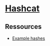 # [Hashcat](https://hashcat.net/hashcat/)

## Ressources

- [Example hashes](https://hashcat.net/wiki/doku.php?id=example_hashes)

